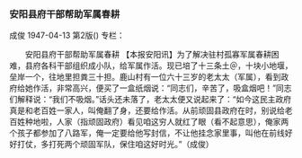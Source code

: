 ### 安阳县府干部帮助军属春耕
成俊
1947-04-13
第2版()
专栏：

　　安阳县府干部帮助军属春耕
    【本报安阳讯】为了解决驻村孤寡军属春耕困难，县府各科干部组织成小队，给军属作活。现已培了十三条土＠，十块小地堰，垒岸一个，往地里担粪三十担。鹿山村有一位六十三岁的老太太（军属），看到政府给她作活，非常高兴，便买了一盒纸烟说：“同志们，辛苦了，吸盒烟吧！”同志们解释说：“我们不吸烟。”话头还未落了，老太太便又说起来了：“如今这民主政府真是和老百姓一家人，叫俺翻了身，还要给作活。从前顽固县政府在时，别说给老百姓种地啦，人家（指顽固政府）看见咱这穷人就红了眼（看不起意思），俺家两个孩子都参加了八路军，俺一定要给他写封信，不让他挂念家里事，叫他在前线好好打仗，多打死两个顽固军队，保住咱这好时光。”（成俊）
